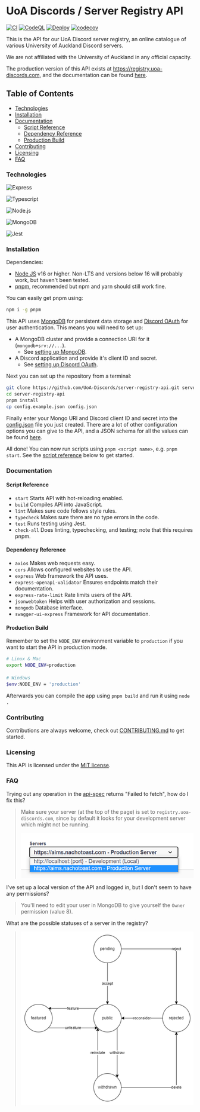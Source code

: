# UoA Discords / Server Registry API <!-- omit in toc -->

[![CI](https://github.com/UoA-Discords/api/actions/workflows/node.js.ci.yml/badge.svg)](https://github.com/UoA-Discords/api/actions/workflows/node.js.ci.yml)
[![CodeQL](https://github.com/UoA-Discords/api/actions/workflows/codeql-analysis.yml/badge.svg)](https://github.com/UoA-Discords/api/actions/workflows/codeql-analysis.yml)
[![Deploy](https://github.com/UoA-Discords/api/actions/workflows/deploy.yml/badge.svg)](https://github.com/UoA-Discords/api/actions/workflows/deploy.yml)
[![codecov](https://codecov.io/gh/UoA-Discords/server-registry-api/branch/main/graph/badge.svg?token=TC6189PH9R)](https://codecov.io/gh/UoA-Discords/server-registry-api)

This is the API for our UoA Discord server registry, an online catalogue of various University of Auckland Discord servers.

We are not affiliated with the University of Auckland in any official capacity.

The production version of this API exists at https://registry.uoa-discords.com, and the documentation can be found [here](https://registry.uoa-discords.com/api-docs).

## Table of Contents <!-- omit in toc -->

- [Technologies](#technologies)
- [Installation](#installation)
- [Documentation](#documentation)
  - [Script Reference](#script-reference)
  - [Dependency Reference](#dependency-reference)
  - [Production Build](#production-build)
- [Contributing](#contributing)
- [Licensing](#licensing)
- [FAQ](#faq)

### Technologies

<div>

  ![Express](https://img.shields.io/badge/express.js-%23000000.svg?style=for-the-badge&logo=express&logoColor=white)

  ![Typescript](https://img.shields.io/badge/TypeScript-007ACC?style=for-the-badge&logo=typescript&logoColor=white)

  ![Node.js](https://img.shields.io/badge/Node.js-43853D?style=for-the-badge&logo=node.js&logoColor=white)

  ![MongoDB](https://img.shields.io/badge/MongoDB-%234ea94b.svg?style=for-the-badge&logo=mongodb&logoColor=white)

  ![Jest](https://img.shields.io/badge/-jest-%23C21325?style=for-the-badge&logo=jest&logoColor=white)

</div>



### Installation

Dependencies:

-   [Node JS](https://nodejs.org/) v16 or higher. Non-LTS and versions below 16 will probably work, but haven't been tested.
-   [pnpm](https://pnpm.io/), recommended but npm and yarn should still work fine.

You can easily get pnpm using:

```sh
npm i -g pnpm
```

This API uses [MongoDB](https://www.mongodb.com/) for persistent data storage and [Discord OAuth](https://discord.com/developers/docs/topics/oauth2) for user authentication. This means you will need to set up:

-   A MongoDB cluster and provide a connection URI for it (`mongodb+srv://...`).
    -   See [setting up MongoDB](./.github/docs/MongoDBGuide.md).
-   A Discord application and provide it's client ID and secret.
    -   See [setting up Discord OAuth](./.github/docs/DiscordOAuthGuide.md).

Next you can set up the repository from a terminal:

```sh
git clone https://github.com/UoA-Discords/server-registry-api.git server-registry-api
cd server-registry-api
pnpm install
cp config.example.json config.json
```

Finally enter your Mongo URI and Discord client ID and secret into the [config.json](./config.json) file you just created. There are a lot of other configuration options you can give to the API, and a JSON schema for all the values can be found [here](.github/config-schema.json).

All done! You can now run scripts using `pnpm <script name>`, e.g. `pnpm start`. See the [script reference](#script-reference) below to get started.

### Documentation

#### Script Reference

-   `start` Starts API with hot-reloading enabled.
-   `build` Compiles API into JavaScript.
-   `lint` Makes sure code follows style rules.
-   `typecheck` Makes sure there are no type errors in the code.
-   `test` Runs testing using Jest.
-   `check-all` Does linting, typechecking, and testing; note that this requires pnpm.

#### Dependency Reference

-   `axios` Makes web requests easy.
-   `cors` Allows configured websites to use the API.
-   `express` Web framework the API uses.
-   `express-openapi-validator` Ensures endpoints match their documentation.
-   `express-rate-limit` Rate limits users of the API.
-   `jsonwebtoken` Helps with user authorization and sessions.
-   `mongodb` Database interface.
-   `swagger-ui-express` Framework for API documentation.

#### Production Build

Remember to set the `NODE_ENV` environment variable to `production` if you want to start the API in production mode.

```sh
# Linux & Mac
export NODE_ENV=production

# Windows
$env:NODE_ENV = 'production'
```

Afterwards you can compile the app using `pnpm build` and run it using `node .`

### Contributing

Contributions are always welcome, check out [CONTRIBUTING.md](./.github/CONTRIBUTING.md) to get started.

### Licensing

This API is licensed under the [MIT license](./LICENSE).

### FAQ

Trying out any operation in the [api-spec](https://registry.uoa-discords.com/api-spec) returns "Failed to fetch", how do I fix this?

> Make sure your server (at the top of the page) is set to `registry.uoa-discords.com`, since by default it looks for your development server which might not be running.
>
> ![image](./.github/images/FAQ_1.png)

I've set up a local version of the API and logged in, but I don't seem to have any permissions?

> You'll need to edit your user in MongoDB to give yourself the `Owner` permission (value 8).

What are the possible statuses of a server in the registry?

> ![image](./.github/images//ServerStatusTransitions.png)
